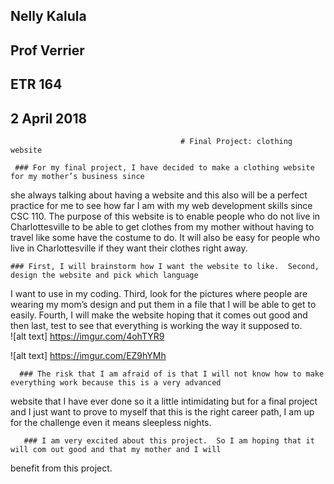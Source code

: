 ## Nelly Kalula
## Prof  Verrier 
## ETR  164
## 2 April 2018

	                                      # Final Project: clothing website

	 ### For my final project, I have decided to make a clothing website for my mother’s business since
   she always talking about having a website and this also will be a perfect practice for me to see 
   how far I am with my web development skills since CSC 110.  The purpose of this website is to enable
   people who do not live in Charlottesville to be able to get clothes from my mother without having to
   travel like some have the costume to do.  It will also be easy for people who live in Charlottesville
   if they want their clothes right away. 

    ### First, I will brainstorm how I want the website to like.  Second, design the website and pick which language
  I want to use in my coding.  Third, look for the pictures where people are wearing my mom’s design and put them
  in a file that I will be able to get to easily.  Fourth, I will make the website hoping that it comes out good 
  and then last, test to see that everything is working the way it supposed to.  
 ![alt text] https://imgur.com/4ohTYR9
 
![alt text] https://imgur.com/EZ9hYMh
	
	  ### The risk that I am afraid of is that I will not know how to make everything work because this is a very advanced
  website that I have ever done so it a little intimidating but for a final project and I just want to prove to 
  myself that this is the right career path,  I am up for the challenge even it means sleepless nights. 

	   ### I am very excited about this project.  So I am hoping that it will com out good and that my mother and I will
  benefit from this project.
